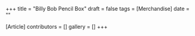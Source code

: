 +++
title = "Billy Bob Pencil Box"
draft = false
tags = [Merchandise]
date = ""

[Article]
contributors = []
gallery = []
+++